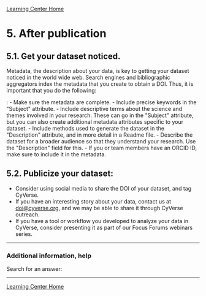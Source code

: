 [Learning Center Home](http://learning.cyverse.org/)

# 5. After publication

## 5.1. Get your dataset noticed.

Metadata, the description about your data, is key to getting your dataset noticed in the world wide web. Search engines and bibliographic aggregators index the metadata that you create to obtain a DOI. Thus, it is important that you do the following:

:   -   Make sure the metadata are complete.
    -   Include precise keywords in the \"Subject\" attribute. - Include
        descriptive terms about the science and themes involved in your
        research. These can go in the \"Subject\" attribute, but you can
        also create additional metadata attributes specific to your
        dataset.
    -   Include methods used to generate the dataset in the
        \"Description\" attribute, and in more detail in a Readme file.
    -   Describe the dataset for a broader audience so that they
        understand your research. Use the \"Description\" field for
        this.
    -   If you or team members have an ORCID ID, make sure to include it
        in the metadata.

## 5.2. Publicize your dataset:

-   Consider using social media to share the DOI of your dataset, and
    tag CyVerse.
-   If you have an interesting story about your data, contact us at
    <doi@cyverse.org>, and we may be able to share it through CyVerse
    outreach.
-   If you have a tool or workflow you developed to analyze your data in
    CyVerse, consider presenting it as part of our Focus Forums webinars
    series.

------------------------------------------------------------------------

### Additional information, help

Search for an answer:

------------------------------------------------------------------------

[Learning Center Home](http://learning.cyverse.org/)
